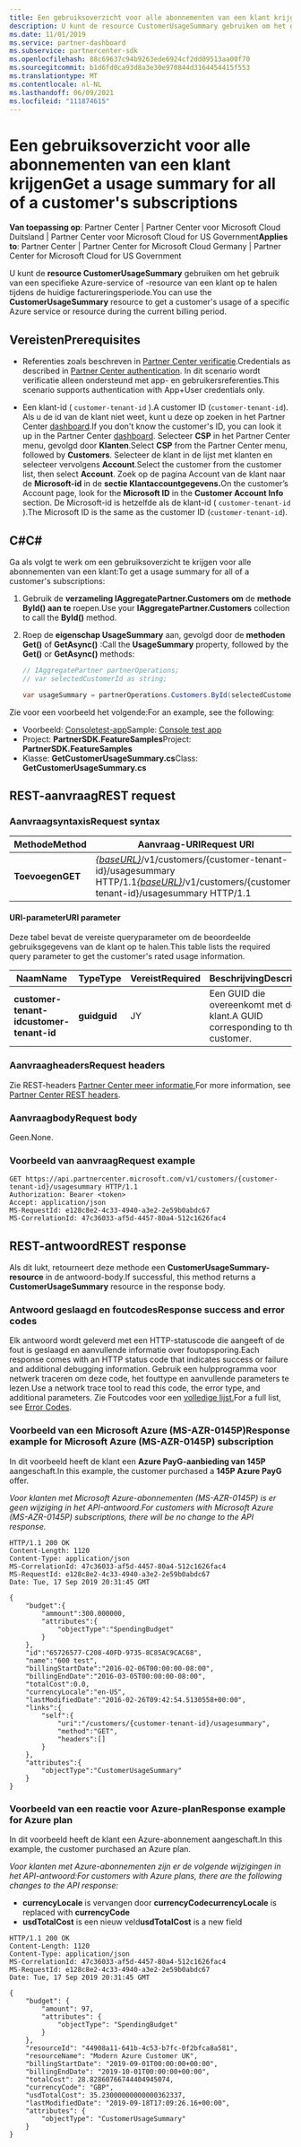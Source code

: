 ```yaml
---
title: Een gebruiksoverzicht voor alle abonnementen van een klant krijgen
description: U kunt de resource CustomerUsageSummary gebruiken om het gebruik van een specifieke Azure-service of -resource van een klant op te halen tijdens de huidige factureringsperiode.
ms.date: 11/01/2019
ms.service: partner-dashboard
ms.subservice: partnercenter-sdk
ms.openlocfilehash: 88c69637c94b9263ede6924cf2dd09513aa00f70
ms.sourcegitcommit: b1d6fd0ca93d8a3e30e970844d3164454415f553
ms.translationtype: MT
ms.contentlocale: nl-NL
ms.lasthandoff: 06/09/2021
ms.locfileid: "111874615"
---
```

# <a name="get-a-usage-summary-for-all-of-a-customers-subscriptions"></a><span data-ttu-id="b92d5-103">Een gebruiksoverzicht voor alle abonnementen van een klant krijgen</span><span class="sxs-lookup"><span data-stu-id="b92d5-103">Get a usage summary for all of a customer's subscriptions</span></span>

<span data-ttu-id="b92d5-104">**Van toepassing op**: Partner Center | Partner Center voor Microsoft Cloud Duitsland | Partner Center voor Microsoft Cloud for US Government</span><span class="sxs-lookup"><span data-stu-id="b92d5-104">**Applies to**: Partner Center | Partner Center for Microsoft Cloud Germany | Partner Center for Microsoft Cloud for US Government</span></span>

<span data-ttu-id="b92d5-105">U kunt de **resource CustomerUsageSummary** gebruiken om het gebruik van een specifieke Azure-service of -resource van een klant op te halen tijdens de huidige factureringsperiode.</span><span class="sxs-lookup"><span data-stu-id="b92d5-105">You can use the **CustomerUsageSummary** resource to get a customer's usage of a specific Azure service or resource during the current billing period.</span></span>

## <a name="prerequisites"></a><span data-ttu-id="b92d5-106">Vereisten</span><span class="sxs-lookup"><span data-stu-id="b92d5-106">Prerequisites</span></span>

- <span data-ttu-id="b92d5-107">Referenties zoals beschreven in [Partner Center verificatie](partner-center-authentication.md).</span><span class="sxs-lookup"><span data-stu-id="b92d5-107">Credentials as described in [Partner Center authentication](partner-center-authentication.md).</span></span> <span data-ttu-id="b92d5-108">In dit scenario wordt verificatie alleen ondersteund met app- en gebruikersreferenties.</span><span class="sxs-lookup"><span data-stu-id="b92d5-108">This scenario supports authentication with App+User credentials only.</span></span>

- <span data-ttu-id="b92d5-109">Een klant-id ( `customer-tenant-id` ).</span><span class="sxs-lookup"><span data-stu-id="b92d5-109">A customer ID (`customer-tenant-id`).</span></span> <span data-ttu-id="b92d5-110">Als u de id van de klant niet weet, kunt u deze op zoeken in het Partner Center [dashboard](https://partner.microsoft.com/dashboard).</span><span class="sxs-lookup"><span data-stu-id="b92d5-110">If you don't know the customer's ID, you can look it up in the Partner Center [dashboard](https://partner.microsoft.com/dashboard).</span></span> <span data-ttu-id="b92d5-111">Selecteer **CSP** in het Partner Center menu, gevolgd door **Klanten**.</span><span class="sxs-lookup"><span data-stu-id="b92d5-111">Select **CSP** from the Partner Center menu, followed by **Customers**.</span></span> <span data-ttu-id="b92d5-112">Selecteer de klant in de lijst met klanten en selecteer vervolgens **Account**.</span><span class="sxs-lookup"><span data-stu-id="b92d5-112">Select the customer from the customer list, then select **Account**.</span></span> <span data-ttu-id="b92d5-113">Zoek op de pagina Account van de klant naar de **Microsoft-id** in de **sectie Klantaccountgegevens.**</span><span class="sxs-lookup"><span data-stu-id="b92d5-113">On the customer’s Account page, look for the **Microsoft ID** in the **Customer Account Info** section.</span></span> <span data-ttu-id="b92d5-114">De Microsoft-id is hetzelfde als de klant-id ( `customer-tenant-id` ).</span><span class="sxs-lookup"><span data-stu-id="b92d5-114">The Microsoft ID is the same as the customer ID  (`customer-tenant-id`).</span></span>

## <a name="c"></a><span data-ttu-id="b92d5-115">C\#</span><span class="sxs-lookup"><span data-stu-id="b92d5-115">C\#</span></span>

<span data-ttu-id="b92d5-116">Ga als volgt te werk om een gebruiksoverzicht te krijgen voor alle abonnementen van een klant:</span><span class="sxs-lookup"><span data-stu-id="b92d5-116">To get a usage summary for all of a customer's subscriptions:</span></span>

1. <span data-ttu-id="b92d5-117">Gebruik de **verzameling IAggregatePartner.Customers om** de **methode ById() aan te** roepen.</span><span class="sxs-lookup"><span data-stu-id="b92d5-117">Use your **IAggregatePartner.Customers** collection to call the **ById()** method.</span></span>

2. <span data-ttu-id="b92d5-118">Roep de **eigenschap UsageSummary** aan, gevolgd door de **methoden Get()** of **GetAsync()** :</span><span class="sxs-lookup"><span data-stu-id="b92d5-118">Call the **UsageSummary** property, followed by the **Get()** or **GetAsync()** methods:</span></span>

    ``` csharp
    // IAggregatePartner partnerOperations;
    // var selectedCustomerId as string;

    var usageSummary = partnerOperations.Customers.ById(selectedCustomerId).UsageSummary.Get();
    ```

<span data-ttu-id="b92d5-119">Zie voor een voorbeeld het volgende:</span><span class="sxs-lookup"><span data-stu-id="b92d5-119">For an example, see the following:</span></span>

- <span data-ttu-id="b92d5-120">Voorbeeld: [Consoletest-app](console-test-app.md)</span><span class="sxs-lookup"><span data-stu-id="b92d5-120">Sample: [Console test app](console-test-app.md)</span></span>
- <span data-ttu-id="b92d5-121">Project: **PartnerSDK.FeatureSamples**</span><span class="sxs-lookup"><span data-stu-id="b92d5-121">Project: **PartnerSDK.FeatureSamples**</span></span>
- <span data-ttu-id="b92d5-122">Klasse: **GetCustomerUsageSummary.cs**</span><span class="sxs-lookup"><span data-stu-id="b92d5-122">Class: **GetCustomerUsageSummary.cs**</span></span>

## <a name="rest-request"></a><span data-ttu-id="b92d5-123">REST-aanvraag</span><span class="sxs-lookup"><span data-stu-id="b92d5-123">REST request</span></span>

### <a name="request-syntax"></a><span data-ttu-id="b92d5-124">Aanvraagsyntaxis</span><span class="sxs-lookup"><span data-stu-id="b92d5-124">Request syntax</span></span>

| <span data-ttu-id="b92d5-125">Methode</span><span class="sxs-lookup"><span data-stu-id="b92d5-125">Method</span></span>  | <span data-ttu-id="b92d5-126">Aanvraag-URI</span><span class="sxs-lookup"><span data-stu-id="b92d5-126">Request URI</span></span>                                                                                         |
|---------|-----------------------------------------------------------------------------------------------------|
| <span data-ttu-id="b92d5-127">**Toevoegen**</span><span class="sxs-lookup"><span data-stu-id="b92d5-127">**GET**</span></span> | <span data-ttu-id="b92d5-128">[*{baseURL}*](partner-center-rest-urls.md)/v1/customers/{customer-tenant-id}/usagesummary HTTP/1.1</span><span class="sxs-lookup"><span data-stu-id="b92d5-128">[*{baseURL}*](partner-center-rest-urls.md)/v1/customers/{customer-tenant-id}/usagesummary HTTP/1.1</span></span> |

#### <a name="uri-parameter"></a><span data-ttu-id="b92d5-129">URI-parameter</span><span class="sxs-lookup"><span data-stu-id="b92d5-129">URI parameter</span></span>

<span data-ttu-id="b92d5-130">Deze tabel bevat de vereiste queryparameter om de beoordeelde gebruiksgegevens van de klant op te halen.</span><span class="sxs-lookup"><span data-stu-id="b92d5-130">This table lists the required query parameter to get the customer's rated usage information.</span></span>

| <span data-ttu-id="b92d5-131">Naam</span><span class="sxs-lookup"><span data-stu-id="b92d5-131">Name</span></span>                   | <span data-ttu-id="b92d5-132">Type</span><span class="sxs-lookup"><span data-stu-id="b92d5-132">Type</span></span>     | <span data-ttu-id="b92d5-133">Vereist</span><span class="sxs-lookup"><span data-stu-id="b92d5-133">Required</span></span> | <span data-ttu-id="b92d5-134">Beschrijving</span><span class="sxs-lookup"><span data-stu-id="b92d5-134">Description</span></span>                           |
|------------------------|----------|----------|---------------------------------------|
| <span data-ttu-id="b92d5-135">**customer-tenant-id**</span><span class="sxs-lookup"><span data-stu-id="b92d5-135">**customer-tenant-id**</span></span> | <span data-ttu-id="b92d5-136">**guid**</span><span class="sxs-lookup"><span data-stu-id="b92d5-136">**guid**</span></span> | <span data-ttu-id="b92d5-137">J</span><span class="sxs-lookup"><span data-stu-id="b92d5-137">Y</span></span>        | <span data-ttu-id="b92d5-138">Een GUID die overeenkomt met de klant.</span><span class="sxs-lookup"><span data-stu-id="b92d5-138">A GUID corresponding to the customer.</span></span> |

### <a name="request-headers"></a><span data-ttu-id="b92d5-139">Aanvraagheaders</span><span class="sxs-lookup"><span data-stu-id="b92d5-139">Request headers</span></span>

<span data-ttu-id="b92d5-140">Zie REST-headers [Partner Center meer informatie.](headers.md)</span><span class="sxs-lookup"><span data-stu-id="b92d5-140">For more information, see [Partner Center REST headers](headers.md).</span></span>

### <a name="request-body"></a><span data-ttu-id="b92d5-141">Aanvraagbody</span><span class="sxs-lookup"><span data-stu-id="b92d5-141">Request body</span></span>

<span data-ttu-id="b92d5-142">Geen.</span><span class="sxs-lookup"><span data-stu-id="b92d5-142">None.</span></span>

### <a name="request-example"></a><span data-ttu-id="b92d5-143">Voorbeeld van aanvraag</span><span class="sxs-lookup"><span data-stu-id="b92d5-143">Request example</span></span>

```http
GET https://api.partnercenter.microsoft.com/v1/customers/{customer-tenant-id}/usagesummary HTTP/1.1
Authorization: Bearer <token>
Accept: application/json
MS-RequestId: e128c8e2-4c33-4940-a3e2-2e59b0abdc67
MS-CorrelationId: 47c36033-af5d-4457-80a4-512c1626fac4
```

## <a name="rest-response"></a><span data-ttu-id="b92d5-144">REST-antwoord</span><span class="sxs-lookup"><span data-stu-id="b92d5-144">REST response</span></span>

<span data-ttu-id="b92d5-145">Als dit lukt, retourneert deze methode een **CustomerUsageSummary-resource** in de antwoord-body.</span><span class="sxs-lookup"><span data-stu-id="b92d5-145">If successful, this method returns a **CustomerUsageSummary** resource in the response body.</span></span>

### <a name="response-success-and-error-codes"></a><span data-ttu-id="b92d5-146">Antwoord geslaagd en foutcodes</span><span class="sxs-lookup"><span data-stu-id="b92d5-146">Response success and error codes</span></span>

<span data-ttu-id="b92d5-147">Elk antwoord wordt geleverd met een HTTP-statuscode die aangeeft of de fout is geslaagd en aanvullende informatie over foutopsporing.</span><span class="sxs-lookup"><span data-stu-id="b92d5-147">Each response comes with an HTTP status code that indicates success or failure and additional debugging information.</span></span> <span data-ttu-id="b92d5-148">Gebruik een hulpprogramma voor netwerk traceren om deze code, het fouttype en aanvullende parameters te lezen.</span><span class="sxs-lookup"><span data-stu-id="b92d5-148">Use a network trace tool to read this code, the error type, and additional parameters.</span></span> <span data-ttu-id="b92d5-149">Zie Foutcodes voor een [volledige lijst.](error-codes.md)</span><span class="sxs-lookup"><span data-stu-id="b92d5-149">For a full list, see [Error Codes](error-codes.md).</span></span>

### <a name="response-example-for-microsoft-azure-ms-azr-0145p-subscription"></a><span data-ttu-id="b92d5-150">Voorbeeld van een Microsoft Azure (MS-AZR-0145P)</span><span class="sxs-lookup"><span data-stu-id="b92d5-150">Response example for Microsoft Azure (MS-AZR-0145P) subscription</span></span>

<span data-ttu-id="b92d5-151">In dit voorbeeld heeft de klant een **Azure PayG-aanbieding van 145P** aangeschaft.</span><span class="sxs-lookup"><span data-stu-id="b92d5-151">In this example, the customer purchased a **145P Azure PayG** offer.</span></span>

<span data-ttu-id="b92d5-152">*Voor klanten met Microsoft Azure-abonnementen (MS-AZR-0145P) is er geen wijziging in het API-antwoord.*</span><span class="sxs-lookup"><span data-stu-id="b92d5-152">*For customers with Microsoft Azure (MS-AZR-0145P) subscriptions, there will be no change to the API response.*</span></span>

```http
HTTP/1.1 200 OK
Content-Length: 1120
Content-Type: application/json
MS-CorrelationId: 47c36033-af5d-4457-80a4-512c1626fac4
MS-RequestId: e128c8e2-4c33-4940-a3e2-2e59b0abdc67
Date: Tue, 17 Sep 2019 20:31:45 GMT

{
    "budget":{
        "ammount":300.000000,
        "attributes":{
            "objectType":"SpendingBudget"
        }
    },
    "id":"65726577-C208-40FD-9735-8C85AC9CAC68",
    "name":"600 test",
    "billingStartDate":"2016-02-06T00:00:00-08:00",
    "billingEndDate":"2016-03-05T00:00:00-08:00",
    "totalCost":0.0,
    "currencyLocale":"en-US",
    "lastModifiedDate":"2016-02-26T09:42:54.5130558+00:00",
    "links":{
        "self":{
            "uri":"/customers/{customer-tenant-id}/usagesummary",
            "method":"GET",
            "headers":[]
        }
    },
    "attributes":{
        "objectType":"CustomerUsageSummary"
    }
}
```

### <a name="response-example-for-azure-plan"></a><span data-ttu-id="b92d5-153">Voorbeeld van een reactie voor Azure-plan</span><span class="sxs-lookup"><span data-stu-id="b92d5-153">Response example for Azure plan</span></span>

<span data-ttu-id="b92d5-154">In dit voorbeeld heeft de klant een Azure-abonnement aangeschaft.</span><span class="sxs-lookup"><span data-stu-id="b92d5-154">In this example, the customer purchased an Azure plan.</span></span>

<span data-ttu-id="b92d5-155">*Voor klanten met Azure-abonnementen zijn er de volgende wijzigingen in het API-antwoord:*</span><span class="sxs-lookup"><span data-stu-id="b92d5-155">*For customers with Azure plans, there are the following changes to the API response:*</span></span>

- <span data-ttu-id="b92d5-156">**currencyLocale** is vervangen door **currencyCode**</span><span class="sxs-lookup"><span data-stu-id="b92d5-156">**currencyLocale** is replaced with **currencyCode**</span></span>
- <span data-ttu-id="b92d5-157">**usdTotalCost** is een nieuw veld</span><span class="sxs-lookup"><span data-stu-id="b92d5-157">**usdTotalCost** is a new field</span></span>

```http
HTTP/1.1 200 OK
Content-Length: 1120
Content-Type: application/json
MS-CorrelationId: 47c36033-af5d-4457-80a4-512c1626fac4
MS-RequestId: e128c8e2-4c33-4940-a3e2-2e59b0abdc67
Date: Tue, 17 Sep 2019 20:31:45 GMT

{
    "budget": {
        "amount": 97,
        "attributes": {
            "objectType": "SpendingBudget"
        }
    },
    "resourceId": "44908a11-641b-4c53-b7fc-0f2bfca8a581",
    "resourceName": "Modern Azure Customer UK",
    "billingStartDate": "2019-09-01T00:00:00+00:00",
    "billingEndDate": "2019-10-01T00:00:00+00:00",
    "totalCost": 28.82860766744404945074,
    "currencyCode": "GBP",
    "usdTotalCost": 35.23000000000000362337,
    "lastModifiedDate": "2019-09-18T17:09:26.16+00:00",
    "attributes": {
        "objectType": "CustomerUsageSummary"
    }
}
```
